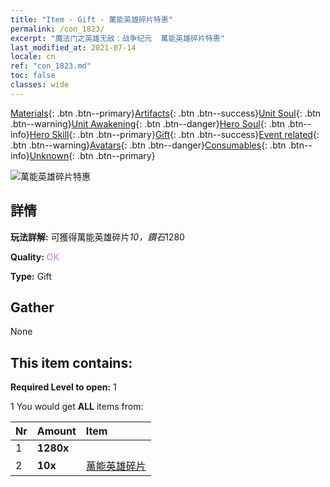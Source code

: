 ```yaml
---
title: "Item - Gift - 萬能英雄碎片特惠"
permalink: /con_1823/
excerpt: "魔法门之英雄无敌：战争纪元  萬能英雄碎片特惠"
last_modified_at: 2021-07-14
locale: cn
ref: "con_1823.md"
toc: false
classes: wide
---
```

 [Materials](/ItemsCN/){: .btn .btn--primary}[Artifacts](/ItemsCN/Artifacts/){: .btn .btn--success}[Unit Soul](/ItemsCN/UnitSoul/){: .btn .btn--warning}[Unit Awakening](/ItemsCN/UnitAwakening/){: .btn .btn--danger}[Hero Soul](/ItemsCN/HeroSoul/){: .btn .btn--info}[Hero Skill](/ItemsCN/HeroSkill/){: .btn .btn--primary}[Gift](/ItemsCN/Gift/){: .btn .btn--success}[Event related](/ItemsCN/Events/){: .btn .btn--warning}[Avatars](/ItemsCN/Avatars/){: .btn .btn--danger}[Consumables](/ItemsCN/Consumables/){: .btn .btn--info}[Unknown](/ItemsCN/Unknown/){: .btn .btn--primary}

 ![萬能英雄碎片特惠](/images/t/i_907445.png)

## 詳情
 **玩法詳解:** 可獲得萬能英雄碎片*10，鑽石*1280

 **Quality:** <span style="color: #DA70D6">OK</span>

 **Type:** Gift

## Gather

  None

## This item contains:

 **Required Level to open:** 1

 1 You would get **ALL** items  from:

  | Nr | Amount |     Item    |
  |:---|:-------|:------------|
  | 1 |  **1280x** | <i class="fas fa-gem"/> |  | 
  | 2 |  **10x** | [萬能英雄碎片](/cn/Items/her_358/) |  | 
